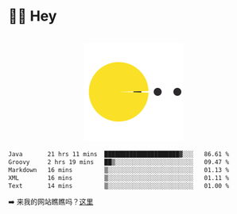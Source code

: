 
# 👋🏻 Hey
<div align="center">
	<br>
	<img src="https://raw.githubusercontent.com/Aniket965/Aniket965/master/pacman.svg?sanitize=true" width="200" height="200">
	<br>
</div>

<!--START_SECTION:waka-->
```text
Java       21 hrs 11 mins  █████████████████████▓░░░   86.61 % 
Groovy     2 hrs 19 mins   ██▒░░░░░░░░░░░░░░░░░░░░░░   09.47 % 
Markdown   16 mins         ▒░░░░░░░░░░░░░░░░░░░░░░░░   01.13 % 
XML        16 mins         ▒░░░░░░░░░░░░░░░░░░░░░░░░   01.11 % 
Text       14 mins         ▒░░░░░░░░░░░░░░░░░░░░░░░░   01.00 % 
```
<!--END_SECTION:waka-->

 ➡️  来我的网站瞧瞧吗？[这里](https://www.shaolongfei.com)

